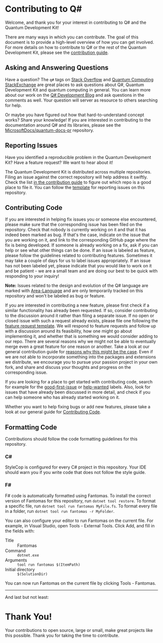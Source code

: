 # Contributing to Q#

Welcome, and thank you for your interest in contributing to Q# and the Quantum Development Kit!

There are many ways in which you can contribute. The goal of this document is to provide a high-level overview of how you can get involved. For more details on how to contribute to Q# or the rest of the Quantum Development Kit, please see the [contribution guide](https://docs.microsoft.com/quantum/contributing/).

## Asking and Answering Questions 

Have a question? The `q#` tags on [Stack Overflow](https://stackoverflow.com/questions/tagged/q%23) and [Quantum Computing StackExchange](https://quantumcomputing.stackexchange.com/questions/tagged/q%23) are great places to ask questions about Q#, Quantum Development Kit and quantum computing in general.
You can learn more about our work on the [Q# Development Blog](https://devblogs.microsoft.com/qsharp/) and ask questions in the comments as well.
Your question will server as resource to others searching for help. 

Or maybe you have figured out how that hard-to-understand concept works? Share your knowledge! 
If you are interested in contributing to the documentation around Q# and its libraries, please see the [MicrosoftDocs/quantum-docs-pr](https://github.com/MicrosoftDocs/quantum-docs-pr) repository.

## Reporting Issues

Have you identified a reproducible problem in the Quantum Development Kit?
Have a feature request?
We want to hear about it!

The Quantum Development Kit is distributed across multiple repositories. Filing an issue against the correct repository will help address it swiftly. Check the list [in the contribution guide](https://docs.microsoft.com/quantum/contributing/#where-do-contributions-go) to figure out which repo is a good place to file it.
You can follow the [template](https://github.com/microsoft/qsharp-compiler/issues/new?assignees=&labels=bug&template=bug_report.md&title=) for reporting issues on this repository. 

## Contributing Code

If you are interested in helping fix issues you or someone else encountered, 
please make sure that the corresponding issue has been filed on the repository. 
Check that nobody is currently working on it and that it has indeed been marked as bug. 
If that's the case, indicate on the issue that you are working on it, 
and link to the corresponding GitHub page where the fix is being developed. 
If someone is already working on a fix, ask if you can help or see what other things can be done.
If an issue is labeled as feature, please follow the guidelines related to contributing features. 
Sometimes it may take a couple of days for us to label issues appropriately. 
If an issue has not been labeled yet, please indicate that you would like to work on it and be patient - 
we are a small team and are doing our best to be quick with responding to your inquiry!

**Note:**
Issues related to the design and evolution of the Q# language are marked with 
[Area-Language](https://github.com/microsoft/qsharp-compiler/issues?q=is%3Aissue+is%3Aopen+label%3AArea-Language) 
and are only temporarily tracked on this repository and won't be labeled as bug or feature. 

If you are interested in contributing a new feature, 
please first check if a similar functionality has already been requested. 
If so, consider contributing to the discussion around it rather than filing a separate issue.
If no open or closed issue with such a request already exists, 
please file one following the [feature request template](https://github.com/microsoft/qsharp-compiler/issues/new?assignees=&labels=feature&template=feature_request.md&title=). 
We will respond to feature requests and follow up with a discussion around its feasibility, 
how one might go about implementing it, and whether that is something we would consider adding to our repo. 
There are several reasons why we might not be able to eventually merge even a great feature for one reason or another. 
Take a look at our general contribution guide for [reasons why this might be the case](https://docs.microsoft.com/quantum/contributing/code#when-well-reject-a-pull-request). 
Even if we are not able to incorporate something into the packages and extensions we distribute, 
we encourage you to pursue your passion project in your own fork, 
and share and discuss your thoughts and progress on the corresponding issue. 

If you are looking for a place to get started with contributing code, 
search for example for the [good-first-issue](https://github.com/microsoft/qsharp-compiler/labels/good%20first%20issue) or [help-wanted](https://github.com/microsoft/qsharp-compiler/labels/help%20wanted) labels. 
Also, look for issues that have already been discussed in more detail, 
and check if you can help someone who has already started working on it. 

Whether you want to help fixing bugs or add new features, please take a look at our general guide for [Contributing Code](https://docs.microsoft.com/quantum/contributing/code).

## Formatting Code

Contributions should follow the code formatting guidelines for this repository.

### C#

StyleCop is configured for every C# project in this repository.
Your IDE should warn you if you write code that does not follow the style guide.

### F#

F# code is automatically formatted using Fantomas.
To install the correct version of Fantomas for this repository, run `dotnet tool restore`.
To format a specific file, run `dotnet tool run fantomas MyFile.fs`.
To format every file in a folder, run `dotnet tool run fantomas -r MyFolder`.

You can also configure your editor to run Fantomas on the current file.
For example, in Visual Studio, open Tools - External Tools.
Click Add, and fill in the fields with:

<dl>
  <dt>Title</dt>
  <dd>Fantomas</dd>

  <dt>Command</dt>
  <dd><code>dotnet.exe</code></dd>

  <dt>Arguments</dt>
  <dd><code>tool run fantomas $(ItemPath)</code></dd>

  <dt>Initial directory</dt>
  <dd><code>$(SolutionDir)</code></dd>
</dl>

You can now run Fantomas on the current file by clicking Tools - Fantomas.

---

And last but not least:

# Thank You!

Your contributions to open source, large or small, make great projects like this possible.
Thank you for taking the time to contribute.
